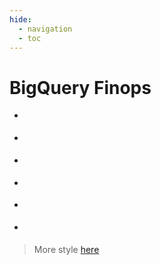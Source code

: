 ```yaml
---
hide:
  - navigation
  - toc
---
```


<style>
.md-grid {
    max-width: none!important;
}
</style>


# BigQuery Finops <unytics-app tables="daily_jobs_cost"></unytics-app>


<div class="grid cards" markdown>

-   <score-card
      title="Cost ($)"
      table="daily_jobs_cost"
      value="sum(cost)"
      format='$#,##0'>
    </score-card>

-   <score-card
      title="Nb queries"
      table="daily_jobs_cost"
      value="sum(nb)"
      format='#,##0.0,"k"'>
    </score-card>

-   <score-card
      title="Nb users"
      table="daily_jobs_cost"
      value="count(distinct user_email)">
    </score-card>

</div>




<bar-chart-grid
  table="daily_jobs_cost"
  measure="sum(cost)"
  by="user_email,node_type,node_id"
  limit="15"
  horizontal="true">
</bar-chart-grid>


<div class="grid cards" markdown>

-   <score-card
      title="Top Query Cost"
      table="daily_jobs_cost"
      value="sum(cost)"
      where="query is not null"
      by="query"
      order_by="sum(cost) desc"
      format="$#,##0">
    </score-card>

-   <score-card
      title="Top Query User"
      table="daily_jobs_cost"
      value="any_value(user_email)"
      where="query is not null"
      by="query"
      order_by="sum(cost) desc">
    </score-card>


-   <score-card
      title="Top Query"
      table="daily_jobs_cost"
      value="query"
      where="query is not null"
      order_by="sum(cost) desc"
      style_value="font-size: 0.5rem; text-align: left;">
    </score-card>

</div>


> More style [here](https://philipwalton.github.io/solved-by-flexbox/)


<script type="module" src="../src/components/unytics_app.js"></script>
<script type="module" src="../src/connectors/duckdb.js"></script>
<script type="module" src="../src/components/echarts.js"></script>
<script type="module" src="../src/components/datatable.js"></script>
<script type="module" src="../src/components/score_cards.js"></script>
